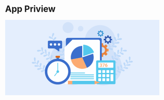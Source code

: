 # App Priview
![App Preview](https://github.com/Hashan099/HTML-CSS-JS-Advanced-Weather-App/blob/master/assets/bg.png)
